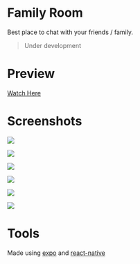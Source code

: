 # Family Room

Best place to chat with your friends / family.

> Under development

# Preview

[Watch Here](https://cdn.discordapp.com/attachments/708642239441666079/876057840278712371/test.mp4)

# Screenshots
![](./assets/github/1.png)

![](./assets/github/2.png)

![](./assets/github/3.png)

![](./assets/github/4.png)

![](./assets/github/5.png)

![](./assets/github/6.png)

# Tools
Made using [expo](https://expo.io/) and [react-native](https://facebook.github.io/react-native/)


